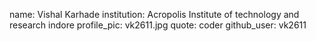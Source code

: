 name: Vishal Karhade
institution: Acropolis Institute of technology and research indore
profile_pic: vk2611.jpg
quote: coder
github_user: vk2611
